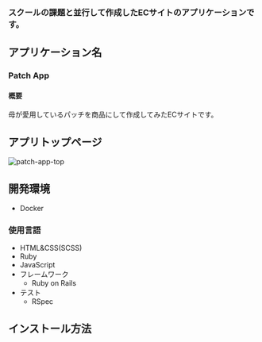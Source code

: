### スクールの課題と並行して作成したECサイトのアプリケーションです。

## アプリケーション名
### Patch App

#### 概要
母が愛用しているパッチを商品にして作成してみたECサイトです。

## アプリトップページ
![patch-app-top](https://user-images.githubusercontent.com/71312197/112713978-708b5300-8f1b-11eb-831d-b289ab81dd4d.png)

## 開発環境

* Docker

### 使用言語

* HTML&CSS(SCSS)
* Ruby
* JavaScript
* フレームワーク
  * Ruby on Rails
* テスト
  * RSpec

## インストール方法



